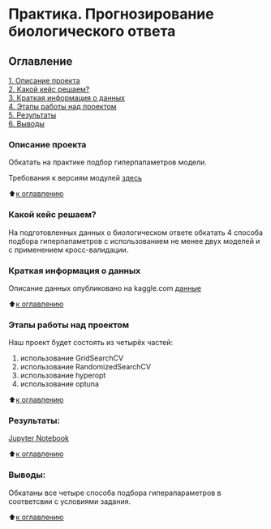 # Практика. Прогнозирование биологического ответа

## Оглавление  
[1. Описание проекта](https://github.com/al-math/sf_data_science/tree/main/ml7_optimization/README.md#Описание-проекта)  
[2. Какой кейс решаем?](https://github.com/al-math/sf_data_science/tree/main/ml7_optimization/README.md#Какой-кейс-решаем)  
[3. Краткая информация о данных](https://github.com/al-math/sf_data_science/tree/main/ml7_optimization/README.md#Краткая-информация-о-данных)  
[4. Этапы работы над проектом](https://github.com/al-math/sf_data_science/tree/main/ml7_optimization/README.md#Этапы-работы-над-проектом)  
[5. Результаты](https://github.com/al-math/sf_data_science/tree/main/ml7_optimization/README.md#Результаты)    
[6. Выводы](https://github.com/al-math/sf_data_science/tree/main/ml7_optimization/README.md#Выводы) 

### Описание проекта    
Обкатать на практике подбор гиперпапаметров модели.

Требования к версиям модулей [здесь](https://github.com/al-math/sf_data_science/tree/main/ml7_optimization/requirements.txt)

:arrow_up:[к оглавлению](https://github.com/al-math/sf_data_science/tree/main/ml7_optimization/README.md#Оглавление)


### Какой кейс решаем?    
На подготовленных данных о биологическом ответе обкатать 4 способа подбора гиперпапаметров с использованием не менее двух моделей и с применением кросс-валидации.

### Краткая информация о данных
Описание данных опубликовано на kaggle.com [данные](https://www.kaggle.com/competitions/bioresponse/overview)
  
:arrow_up:[к оглавлению](https://github.com/al-math/sf_data_science/tree/main/ml7_optimization/README.md#Оглавление)

### Этапы работы над проектом  
Наш проект будет состоять из четырёх частей:
1. использование GridSearchCV
2. использование RandomizedSearchCV
3. использование hyperopt
4. использование optuna

:arrow_up:[к оглавлению](https://github.com/al-math/sf_data_science/tree/main/ml7_optimization/README.md#Оглавление)

### Результаты:  
[Jupyter Notebook](https://github.com/al-math/sf_data_science/tree/main/ml7_optimization/ml7_practice.ipynb)

:arrow_up:[к оглавлению](https://github.com/al-math/sf_data_science/tree/main/ml7_optimization/README.md#Оглавление)


### Выводы:  
Обкатаны все четыре способа подбора гиперапараметров в соответсвии с условиями задания.

:arrow_up:[к оглавлению](https://github.com/al-math/sf_data_science/tree/main/ml7_optimization/README.md#Оглавление)
